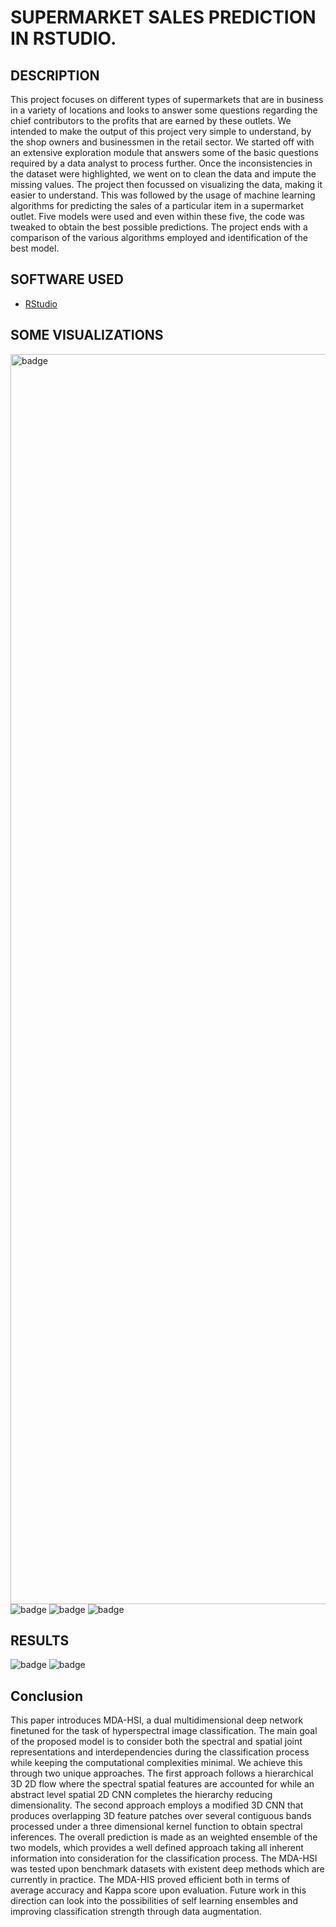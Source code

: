 # SUPERMARKET SALES PREDICTION IN RSTUDIO.






## DESCRIPTION

This project focuses on different types of supermarkets that are in business in a variety of locations and looks to answer some questions regarding the chief contributors to the profits that are earned by these outlets. We intended to make the output of this project very simple to understand, by the shop owners and businessmen in the retail sector. We started off with an extensive exploration module that answers some of the basic questions required by a data analyst to process further. Once the inconsistencies in the dataset were highlighted, we went on to clean the data and impute the missing values. The project then focussed on visualizing the data, making it easier to understand. This was followed by the usage of machine learning algorithms for predicting the sales of a particular item in a supermarket outlet. Five models were used and even within these five, the code was tweaked to obtain the best possible predictions. The project ends with a comparison of the various algorithms employed and identification of the best model.

## SOFTWARE USED

- [RStudio](https://github.com/rstudio/)


## SOME VISUALIZATIONS

 <img width="2000px" alt="badge" src="https://user-images.githubusercontent.com/54572908/124359354-33cda700-dc42-11eb-94f0-0e9634309199.png">
  <img  alt="badge" src="https://user-images.githubusercontent.com/54572908/124359413-6a0b2680-dc42-11eb-8e5b-95090914263c.png">


 <img  alt="badge" src="https://user-images.githubusercontent.com/54572908/124359462-c8380980-dc42-11eb-8e3d-2fa75a743c72.png">


 <img  alt="badge" src="https://user-images.githubusercontent.com/54572908/124359518-05040080-dc43-11eb-9986-52cd615a246a.png">






## RESULTS
 <img  alt="badge" src="https://user-images.githubusercontent.com/54572908/124359216-9e321780-dc41-11eb-8712-35f7ff83548f.png">
 
 <img  alt="badge" src="https://user-images.githubusercontent.com/54572908/124359264-d20d3d00-dc41-11eb-943f-5a0656632075.png">

 
 




## Conclusion

This paper introduces MDA-HSI, a dual multidimensional deep network finetuned for the task of hyperspectral image classification. The main goal of the proposed model is to consider both the spectral and spatial joint representations and interdependencies during the classification process while keeping the computational complexities minimal. We achieve this through two unique approaches. The first approach follows a hierarchical 3D 2D flow where the spectral spatial features are accounted for while an abstract level spatial 2D CNN completes the hierarchy reducing dimensionality. The second approach employs a modified 3D CNN that produces overlapping 3D feature patches over several contiguous bands processed under a three dimensional kernel function to obtain spectral inferences. The overall prediction is made as an weighted ensemble of the two models, which provides a well
defined approach taking all inherent information into consideration for the classification process. The MDA-HSI was tested upon benchmark datasets with existent deep methods which are currently in practice. The MDA-HIS proved efficient both in terms of average accuracy and Kappa score upon evaluation. Future work in this direction can look into the possibilities of self learning ensembles and improving classification strength through data augmentation.
